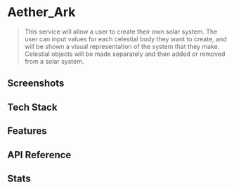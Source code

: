 # Aether_Ark

> This service will allow a user to create their own solar system. The user can input values for each celestial body they want to create, and will be shown a visual representation of the system that they make. Celestial objects will be made separately and then added or removed from a solar system.



<!--  robust and clearly formatted README (Links to an external site.) that includes a project description, its functionality, status, tech/framework used, any bugs, how to use it, and roadmap for future development. -->
## Screenshots
## Tech Stack
## Features
## API Reference
## Stats


<!-- Markdown link & img dfn's -->

